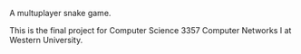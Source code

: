 A multuplayer snake game. 

This is the final project for Computer Science 3357 Computer Networks I at Western University.
